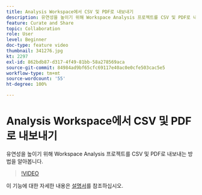 ```yaml
---
title: Analysis Workspace에서 CSV 및 PDF로 내보내기
description: 유연성을 높이기 위해 Workspace Analysis 프로젝트를 CSV 및 PDF로 내보내는 방법을 알아봅니다.
feature: Curate and Share
topic: Collaboration
role: User
level: Beginner
doc-type: feature video
thumbnail: 341276.jpg
kt: 2297
exl-id: 862bdb87-d317-4f49-81bb-58a278569aca
source-git-commit: 84984ad9bf65cfc69117e40ac0e0cfe503cac5e5
workflow-type: tm+mt
source-wordcount: '55'
ht-degree: 100%

---
```


# Analysis Workspace에서 CSV 및 PDF로 내보내기

유연성을 높이기 위해 Workspace Analysis 프로젝트를 CSV 및 PDF로 내보내는 방법을 알아봅니다.

>[!VIDEO](https://video.tv.adobe.com/v/341276/?quality=12&learn=on)

이 기능에 대한 자세한 내용은 [설명서](https://experienceleague.adobe.com/docs/analytics/analyze/analysis-workspace/curate-share/download-send.html?lang=ko)를 참조하십시오.
